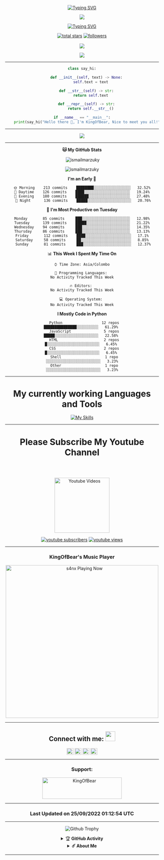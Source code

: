 <div align="center">
<a href="https://git.io/typing-svg"><img src="https://readme-typing-svg.demolab.com?font=Rubik+Dirt&size=65&pause=1000&color=F72C3F&background=FF20A500&center=true&vCenter=true&width=1000&height=150&lines=I'm+KingOfBear;New+Beginning+Developer;Please+Support+Me;Please+Contact+Me" alt="Typing SVG" /></a>    
<p align="center">
<a href="https://github.com/ismailmarzuky"><img align="center" src="https://github-cardname.caliph.my.id/api?name=KingOfBear&description=Hello,%20I%20am%20KingOfBear.%20I%20am%20beginner%20in%20programming,%20please%20Support%20Me&image=https://i.ibb.co/XS694VV/peakpx.jpg&backgroundColor=%23ecf0f1&instagram=@raraharsita2&github=Ismailmarzuky&pattern=ticTacToe&colorPattern=%23eaeaea&site=youtube.com/SaipulAnuar"/></a>
</p>


<div align="center">
  
[![Typing SVG](https://readme-typing-svg.herokuapp.com/?lines=We+Are+Technical+Hacking+Team;Please+Respect+Us)](https://git.io/typing-svg)


  <p align="center">
  <a href="https://github.com/ismailmarzuky?tab=repositories&sort=stargazers">
    <img alt="total stars" title="Total stars on GitHub" src="https://custom-icon-badges.herokuapp.com/badge/dynamic/json?logo=star&color=55960c&labelColor=488207&label=Stars&style=for-the-badge&query=%24.stars&url=https://api.github-star-counter.workers.dev/user/ismailmarzuky"/></a>
  <a href="https://github.com/ismailmarzuky?tab=followers">
    <img alt="followers" title="Follow me on Github" src="https://custom-icon-badges.herokuapp.com/github/followers/ismailmarzuky?color=236ad3&labelColor=1155ba&style=for-the-badge&logo=person-add&label=Follow&logoColor=white"/></a>
    </br></br>
  <a href="https://github.com/ismailmarzuky/Bosco">
    <img src="https://komarev.com/ghpvc/?username=ismailmarzuky&label=Profile%20views&color=brightgreen&label=Profile+Views&style=plastic">
  </a>
  
</p>

<p align="center">
  <img src="https://profile-counter.glitch.me/KingOfBear/count.svg" />
</p>

<!--
![Metrics](https://github.com/KingOfBear/KingOfBear/blob/master/github-metrics.svg)
-->
<!--
[![ReadMe Card](https://github-readme-stats.vercel.app/api/pin/?username=mhankbarbar&repo=insta-Hack&theme=auto)](https://github.com/ismailmarzuky/insta-Hack)
-->
---
```python
class say_hi:

    def __init__(self, text) -> None:
        self.text = text

    def __str__(self) -> str:
        return self.text

    def __repr__(self) -> str:
        return self.__str__()

if __name__ == "__main__":
    print(say_hi("Hello there 👋, I'm KingOfBear, Nice to meet you all!"))
```
<!--START_SECTION:waka--> 

--- 
  
[![](https://github.com/saadeghi/saadeghi/blob/master/dino.gif)](#)
 
---

**🐱 My GitHub Stats** 

<p>&nbsp;<img align="center" src="https://github-readme-stats.vercel.app/api?username=KingOfBear&show_icons=true&theme=highcontrast" alt="ismailmarzuky" /></p>

<p><img align="center" src="https://github-readme-streak-stats.herokuapp.com/?user=ismailmarzuky&theme=highcontrast" alt="ismailmarzuky" /></p>
</details>


**I'm an Early 🐤** 

```text
 🌞 Morning    213 commits    ████████░░░░░░░░░░░░░░░░░   32.52% 
 🌆 Daytime    126 commits    ████░░░░░░░░░░░░░░░░░░░░░   19.24% 
 🌃 Evening    180 commits    ██████░░░░░░░░░░░░░░░░░░░   27.48% 
 🌙 Night      136 commits    █████░░░░░░░░░░░░░░░░░░░░   20.76%

```
📅 **I'm Most Productive on Tuesday** 

```text
 Monday       85 commits     ███░░░░░░░░░░░░░░░░░░░░░░   12.98% 
 Tuesday      139 commits    █████░░░░░░░░░░░░░░░░░░░░   21.22% 
 Wednesday    94 commits     ███░░░░░░░░░░░░░░░░░░░░░░   14.35% 
 Thursday     86 commits     ███░░░░░░░░░░░░░░░░░░░░░░   13.13% 
 Friday       112 commits    ████░░░░░░░░░░░░░░░░░░░░░   17.1% 
 Saturday     58 commits     ██░░░░░░░░░░░░░░░░░░░░░░░   8.85% 
 Sunday       81 commits     ███░░░░░░░░░░░░░░░░░░░░░░   12.37%

```


📊 **This Week I Spent My Time On** 

```text
⌚︎ Time Zone: Asia/Colombo

💬 Programming Languages: 
No Activity Tracked This Week

🔥 Editors: 
No Activity Tracked This Week

💻 Operating System: 
No Activity Tracked This Week

```

**I Mostly Code in Python** 

```text
  Python                  12 repos             ███████████████░░░░░░░░░░   61.29% 
  JavaScript               5 repos             █████░░░░░░░░░░░░░░░░░░░░   22.58% 
  HTML                     2 repos             █░░░░░░░░░░░░░░░░░░░░░░░░   6.45% 
  CSS                      2 repos             █░░░░░░░░░░░░░░░░░░░░░░░░   6.45% 
  Shell                    1 repo              ░░░░░░░░░░░░░░░░░░░░░░░░░   3.23%
  Other                    1 repo              ░░░░░░░░░░░░░░░░░░░░░░░░░   3.23%
```
 
<!--END_SECTION:waka-->
---

<div align="center">
  

# My currently working Languages and Tools 
[![My Skills](https://skillicons.dev/icons?i=actix,bash,git,github,gitlab,heroku,html,js,ai,zig,wordpress,webpack,visualstudio,vercel,mongodb,nodejs,openstack,postgres,php,powershell,py,react,raspberrypi,perl,azure,react,vue,nuxtjs,ocaml,flutter&perline=15)](https://github.com/ismailmarzuky)

 ---
<p align="center">
  
  
# Please Subscribe My Youtube Channel
  
 <br><br> 
<p align="center">
  <a href="https://www.youtube.com/@saipulanuar"><img title="Youtube Videos" src="https://github.com/Alien-alfa/Alien-alfa/blob/beta/MD-Images/yt.png?raw=true" width="180"/></a></div>
  
<p align="center">
  <a href="https://www.youtube.com/@saipulanuar?sub_confirmation=1">
      <img alt="youtube subscribers" title="Subscribe to my YouTube channel" src="https://freshidea.com/jonah/youtube-api/subscribers-badge.php?label=Subscribers&style=for-the-badge&color=red&labelColor=ce4630"/></a> 
    <a href="https://www.youtube.com/@saipulanuar">
      <img alt="youtube views" title="YouTube views" src="https://freshidea.com/jonah/youtube-api/view-count-badge.php?label=View+Count&style=for-the-badge&color=blue&labelColor=0b689d"/></a>
  </p>
</p>

---
  
<h3>KingOfBear's Music Player</h3>

<img src="https://readme-spotify-status-rho.vercel.app/api/run-spotify-status.py" alt="s4nx Playing Now" width="500" />

---

## Connect with me: <img src="https://media.giphy.com/media/LnQjpWaON8nhr21vNW/giphy.gif" height="32">
<p align="center">
<a href="https://sltechtips.zyrosite.com" target="blank"><img align="center" height="22px" src="./SocialLogo/Web.png" alt="KingOfBear" /></a>   
<a href="https://api.whatsapp.com/send?phone=6288279268363&text=Hello%20KingOfBear" target="blank"><img align="center" height="22px" src="./SocialLogo/WhatsApp.png" alt="KingOfBear"/></a>
<a href="https://telegram.me/raraharsita2" target="blank"><img align="center" height="22px" src="./SocialLogo/Telegram.png" alt="KingOfBear" /></a>   
<a href="mailto:KingOfBear?&subject=KingOfBear Official Help&body=KingOfBear@gmail.com" target="blank"><img align="center" height="22px" src="./SocialLogo/Gmail.png" alt="KingOfBear" /></a>   
</p>

--- 
 
 <h3 align="center">Support:</h3>
<p><a href="https://saweria.co/raraharsita2"> <img align="center" src="https://cdn.buymeacoffee.com/buttons/v2/default-yellow.png" height="70" width="260" alt="KingOfBear" /></a></p>
</div>
 
---

### Last Updated on 25/09/2022 01:12:54 UTC

---

![Github Trophy](https://github-profile-trophy.vercel.app/?username=DarkWinzo)

</details>


<details>
    <summary>&#127942 <b>GitHub Activity</b></summary><br/>

![Metrics](https://metrics.lecoq.io/KingOfBear?template=classic&followup=1&isocalendar=1&languages=1&isocalendar.duration=half-year&config.timezone=IndiaStandardTime%2FIstanbul)

[![News](https://github-readme-stats.vercel.app/api/pin/?username=KingOfBear&theme=highcontrast&repo=KingOfBear)](https://github.com/KingOfBear)

</details>

<details>
    <summary><b>☄️ About Me </b></summary><br/>
  
---
  
  Hi, I'm KingOfBear

I am an AI Developer. My real thing to do crating artificial brains, neural tools. Also ı am a student of mechatronics enginering.

I am 19 yeas old. From Sri Lanka 🇱🇰 

I worked with Instagram, Gitlab, Bitbucket, Brainshop. Some of for testing, some things for developing.
If you have any question for me ı put my contact information above.

See you 💘

</details>
 
---
